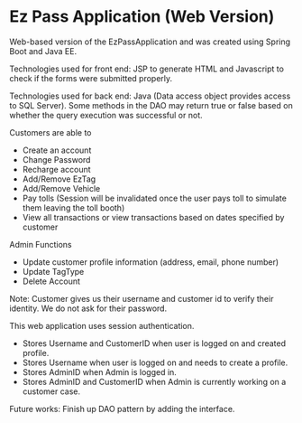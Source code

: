 # Ez Pass Application (Web Version)
Web-based version of the EzPassApplication and was created using Spring Boot and Java EE.

Technologies used for front end: JSP to generate HTML and Javascript to check if the forms were submitted properly.

Technologies used for back end: Java (Data access object provides access to SQL Server). Some methods in the DAO may return true or false based on whether the query execution was successful or not.

Customers are able to
- Create an account
- Change Password
- Recharge account
- Add/Remove EzTag 
- Add/Remove Vehicle
- Pay tolls (Session will be invalidated once the user pays toll to simulate them leaving the toll booth)
- View all transactions or view transactions based on dates specified by customer

Admin Functions
- Update customer profile information (address, email, phone number) 
- Update TagType
- Delete Account 

Note: Customer gives us their username and customer id to verify their identity. We do not ask for their password.

This web application uses session authentication.
- Stores Username and CustomerID when user is logged on and created profile. 
- Stores Username when user is logged on and needs to create a profile.
- Stores AdminID when Admin is logged in.
- Stores AdminID and CustomerID when Admin is currently working on a customer case.

Future works: Finish up DAO pattern by adding the interface. 
